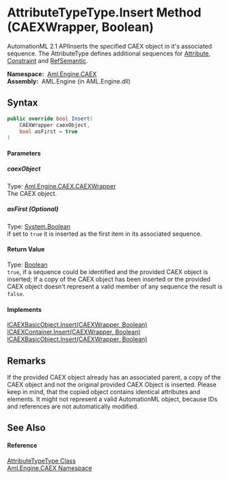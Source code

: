 AttributeTypeType.Insert Method (CAEXWrapper, Boolean)
======================================================
AutomationML 2.1 APIInserts the specified CAEX object in it's associated sequence. The AttributeType defines additional sequences for [Attribute][1], [Constraint][2] and [RefSemantic][3].

  **Namespace:**  [Aml.Engine.CAEX][4]  
  **Assembly:**  AML.Engine (in AML.Engine.dll)

Syntax
------

```csharp
public override bool Insert(
	CAEXWrapper caexObject,
	bool asFirst = true
)
```

#### Parameters

##### *caexObject*
Type: [Aml.Engine.CAEX.CAEXWrapper][5]  
The CAEX object.

##### *asFirst* (Optional)
Type: [System.Boolean][6]  
 if set to `true` it is inserted as the first item in its associated sequence.

#### Return Value
Type: [Boolean][6]  
`true`, if a sequence could be identified and the provided CAEX object is inserted; If a copy of the CAEX object has been inserted or the provided CAEX object doesn't represent a valid member of any sequence the result is `false`. 
#### Implements
[ICAEXBasicObject.Insert(CAEXWrapper, Boolean)][7]  
[ICAEXContainer.Insert(CAEXWrapper, Boolean)][8]  
[ICAEXBasicObject.Insert(CAEXWrapper, Boolean)][7]  


Remarks
-------
 If the provided CAEX object already has an associated parent, a copy of the CAEX object and not the original provided CAEX Object is inserted. Please keep in mind, that the copied object contains identical attributes and elements. It might not represent a valid AutomationML object, because IDs and references are not automatically modified. 

See Also
--------

#### Reference
[AttributeTypeType Class][9]  
[Aml.Engine.CAEX Namespace][4]  

[1]: Attribute.md
[2]: Constraint.md
[3]: RefSemantic.md
[4]: ../README.md
[5]: ../CAEXWrapper/README.md
[6]: https://docs.microsoft.com/dotnet/api/system.boolean
[7]: ../ICAEXBasicObject/Insert.md
[8]: ../ICAEXContainer/Insert.md
[9]: README.md
[10]: https://www.automationml.org
[11]: ../../icons/logoShade.png